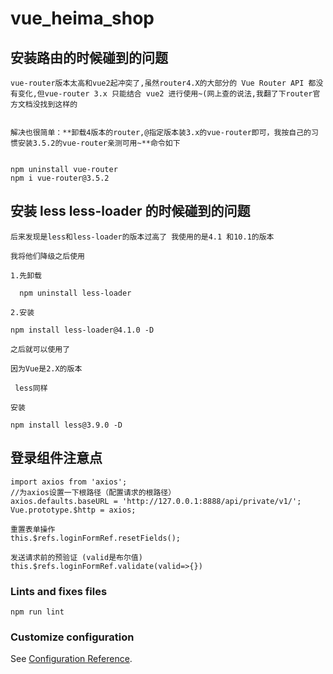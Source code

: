 # vue_heima_shop

## 安装路由的时候碰到的问题

```
vue-router版本太高和vue2起冲突了,虽然router4.X的大部分的 Vue Router API 都没有变化,但vue-router 3.x 只能结合 vue2 进行使用~(网上查的说法,我翻了下router官方文档没找到这样的


解决也很简单：**卸载4版本的router,@指定版本装3.x的vue-router即可，我按自己的习惯安装3.5.2的vue-router亲测可用~**命令如下


npm uninstall vue-router
npm i vue-router@3.5.2

```

## 安装 less less-loader 的时候碰到的问题

```
后来发现是less和less-loader的版本过高了 我使用的是4.1 和10.1的版本

我将他们降级之后使用

1.先卸载

  npm uninstall less-loader

2.安装

npm install less-loader@4.1.0 -D

之后就可以使用了

因为Vue是2.X的版本

 less同样

安装

npm install less@3.9.0 -D
```

## 登录组件注意点

```
import axios from 'axios';
//为axios设置一下根路径（配置请求的根路径）
axios.defaults.baseURL = 'http://127.0.0.1:8888/api/private/v1/';
Vue.prototype.$http = axios;

重置表单操作
this.$refs.loginFormRef.resetFields();

发送请求前的预验证 (valid是布尔值)
this.$refs.loginFormRef.validate(valid=>{})
```

### Lints and fixes files

```
npm run lint
```

### Customize configuration

See [Configuration Reference](https://cli.vuejs.org/config/).
